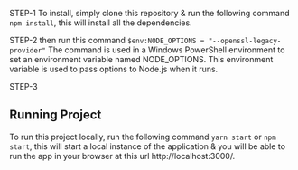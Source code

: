 STEP-1
To install, simply clone this repository & run the following command  `npm install`, this will install all the dependencies.

STEP-2
then run this command `$env:NODE_OPTIONS = "--openssl-legacy-provider"` The command  is used in a Windows PowerShell environment to set an environment variable named NODE_OPTIONS. This environment variable is used to pass options to Node.js  when it runs.

STEP-3
## Running Project
To run this project locally, run the following command  `yarn start` or `npm start`, this will start a local instance of the application & you will be able to run the app in your browser at this url http://localhost:3000/.
